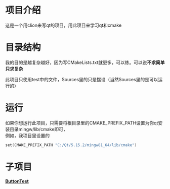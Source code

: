 # 项目介绍
这是一个用clion来写qt的项目，用此项目来学习qt和cmake
# 目录结构
我的目的是越复杂越好，因为写CMakeLists.txt就更多，可以练。可以说<strong>不求简单只求复杂</strong><br>

此项目只使用test中的文件，Sources里的只是摆设（当然Sources里的是可以运行的）
# 运行
如果你想运行此项目，只需要将根目录里的CMAKE_PREFIX_PATH设置为你qt安装目录mingw/lib/cmake即可，<br>
例如，我项目里设置的
```c++
set(CMAKE_PREFIX_PATH "C:/Qt/5.15.2/mingw81_64/lib/cmake")
```

# 子项目
[<strong>ButtonTest</strong>](./test/ButtonTest/README.md)